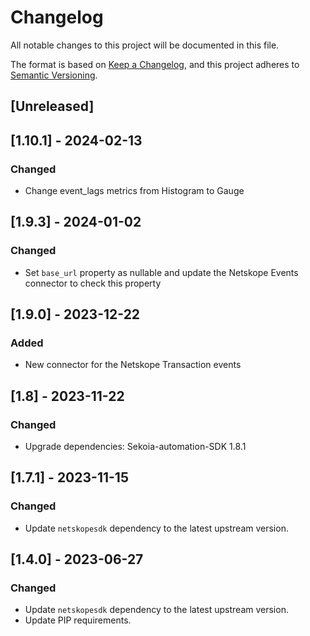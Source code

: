 # Changelog

All notable changes to this project will be documented in this file.

The format is based on [Keep a Changelog](https://keepachangelog.com/en/1.0.0/),
and this project adheres to [Semantic Versioning](https://semver.org/spec/v2.0.0.html).

## [Unreleased]

## [1.10.1] - 2024-02-13

### Changed

- Change event_lags metrics from Histogram to Gauge

## [1.9.3] - 2024-01-02

### Changed

- Set `base_url` property as nullable and update the Netskope Events connector to check this property

## [1.9.0] - 2023-12-22

### Added

- New connector for the Netskope Transaction events

## [1.8] - 2023-11-22

### Changed

- Upgrade dependencies: Sekoia-automation-SDK 1.8.1

## [1.7.1] - 2023-11-15

### Changed

- Update `netskopesdk` dependency to the latest upstream version.

## [1.4.0] - 2023-06-27

### Changed

- Update `netskopesdk` dependency to the latest upstream version.
- Update PIP requirements.

